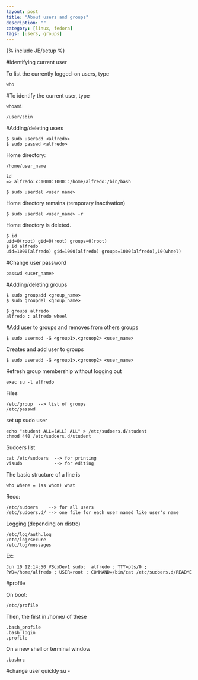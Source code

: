 ```yaml
---
layout: post
title: "About users and groups"
description: ""
category: [linux, fedora]
tags: [users, groups]
---
```

{% include JB/setup %}

#Identifying current user

To list the currently logged-on users, type

    who

#To identify the current user, type

    whoami

    /user/sbin

#Adding/deleting users

    $ sudo useradd <alfredo>
    $ sudo passwd <alfredo>

Home directory:

    /home/user_name

    id
    => alfredo:x:1000:1000::/home/alfredo:/bin/bash

    $ sudo userdel <user name>

Home directory remains (temporary inactivation)

    $ sudo userdel <user_name> -r

Home directory is deleted.

    $ id
    uid=0(root) gid=0(root) groups=0(root)
    $ id alfredo
    uid=1000(alfredo) gid=1000(alfredo) groups=1000(alfredo),10(wheel)

#Change user password

    passwd <user_name>

#Adding/deleting groups

    $ sudo groupadd <group_name>
    $ sudo groupdel <group_name>

    $ groups alfredo
    alfredo : alfredo wheel

#Add user to groups and removes from others groups

    $ sudo usermod -G <group1>,<grouop2> <user_name>

Creates and add user to groups

    $ sudo useradd -G <group1>,<grouop2> <user_name>

Refresh group membership without logging out

    exec su -l alfredo

Files

    /etc/group  --> list of groups
    /etc/passwd

set up sudo user

    echo "student ALL=(ALL) ALL" > /etc/sudoers.d/student
    chmod 440 /etc/sudoers.d/student

Sudoers list

    cat /etc/sudoers  --> for printing
    visudo            --> for editing

The basic structure of a line is

    who where = (as whom) what

Reco:

    /etc/sudoers    --> for all users
    /etc/sudoers.d/ --> one file for each user named like user's name

Logging (depending on distro)

    /etc/log/auth.log
    /etc/log/secure
    /etc/log/messages

Ex:

    Jun 10 12:14:50 VBoxDev1 sudo:  alfredo : TTY=pts/0 ; PWD=/home/alfredo ; USER=root ; COMMAND=/bin/cat /etc/sudoers.d/README

#profile

On boot:

    /etc/profile

Then, the first in /home/<user> of these

    .bash_profile
    .bash_login
    .profile

On a new shell or terminal window

    .bashrc

#change user quickly
    su - <name>

